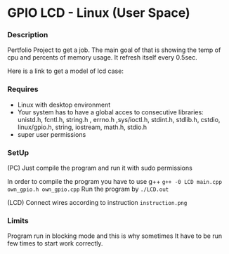 # GPIO LCD - Linux (User Space)


### Description

 Pertfolio Project to get a job. The main goal of that is showing the temp of cpu and percents of memory usage. 
 It refresh itself every 0.5sec.

 Here is a link to get a model of lcd case: 
   
### Requires

 - Linux with desktop environment
 - Your system has to have a global acces to consecutive libraries: unistd.h, fcntl.h, string.h ,
 errno.h ,sys/ioctl.h, stdint.h, stdlib.h, cstdio, linux/gpio.h, string, iostream, math.h, stdio.h
 - super user permissions
  

### SetUp

 (PC) Just compile the program and run it with sudo permissions

 In order to compile the program you have to use g++ `g++ -0 LCD main.cpp own_gpio.h own_gpio.cpp`
 Run the program by `./LCD.out`

 (LCD) Connect wires according to instruction `instruction.png`

### Limits
 Program run in blocking mode and this is why sometimes It have to be run few times to start work correctly.
